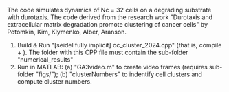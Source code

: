 The code simulates dynamics of Nc = 32 cells on a degrading substrate with durotaxis. The code derived from the research work "Durotaxis and extracellular matrix degradation 
 promote clustering of cancer cells" by Potomkin, Kim, Klymenko, Alber, Aranson. 

 1. Build & Run "[seidel fully implicit] oc_cluster_2024.cpp" (that is, compile + ). The folder with this CPP file must contain the sub-folder "numerical_results"
 2. Run in MATLAB:
         (a) "GA3video.m" to create video frames (requires sub-folder "figs/");
         (b) "clusterNumbers" to indentify cell clusters and compute cluster numbers.

     
